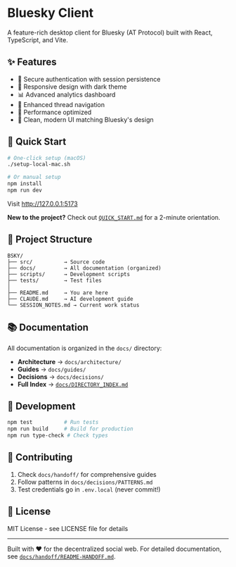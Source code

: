 # Bluesky Client

A feature-rich desktop client for Bluesky (AT Protocol) built with React, TypeScript, and Vite.

## ✨ Features

- 🔐 Secure authentication with session persistence
- 📱 Responsive design with dark theme
- 📊 Advanced analytics dashboard
- 🧵 Enhanced thread navigation
- 🚀 Performance optimized
- 🎨 Clean, modern UI matching Bluesky's design

## 🚀 Quick Start

```bash
# One-click setup (macOS)
./setup-local-mac.sh

# Or manual setup
npm install
npm run dev
```

Visit http://127.0.0.1:5173

**New to the project?** Check out [`QUICK_START.md`](QUICK_START.md) for a 2-minute orientation.

## 📁 Project Structure

```
BSKY/
├── src/          → Source code
├── docs/         → All documentation (organized)
├── scripts/      → Development scripts  
├── tests/        → Test files
│
├── README.md     → You are here
├── CLAUDE.md     → AI development guide
└── SESSION_NOTES.md → Current work status
```

## 📚 Documentation

All documentation is organized in the `docs/` directory:

- **Architecture** → `docs/architecture/`
- **Guides** → `docs/guides/`
- **Decisions** → `docs/decisions/`
- **Full Index** → [`docs/DIRECTORY_INDEX.md`](docs/DIRECTORY_INDEX.md)

## 🔧 Development

```bash
npm test          # Run tests
npm run build     # Build for production
npm run type-check # Check types
```

## 🤝 Contributing

1. Check `docs/handoff/` for comprehensive guides
2. Follow patterns in `docs/decisions/PATTERNS.md`
3. Test credentials go in `.env.local` (never commit!)

## 📄 License

MIT License - see LICENSE file for details

---

Built with ❤️ for the decentralized social web. For detailed documentation, see [`docs/handoff/README-HANDOFF.md`](docs/handoff/README-HANDOFF.md).